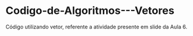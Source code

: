 # Codigo-de-Algoritmos---Vetores
Código utilizando vetor, referente a atividade presente em slide da Aula 6.
